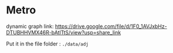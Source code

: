 # Metro

dynamic graph link: https://drive.google.com/file/d/1F0_1AVJxbHz-DTUBHHVMX46R-bAtlTtS/view?usp=share_link

Put it in the file folder : `./data/adj`


